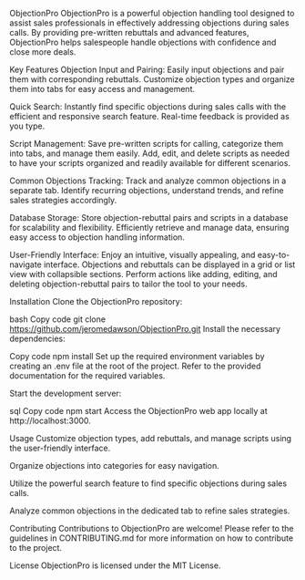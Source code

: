 ObjectionPro
ObjectionPro is a powerful objection handling tool designed to assist sales professionals in effectively addressing objections during sales calls. By providing pre-written rebuttals and advanced features, ObjectionPro helps salespeople handle objections with confidence and close more deals.

Key Features
Objection Input and Pairing: Easily input objections and pair them with corresponding rebuttals. Customize objection types and organize them into tabs for easy access and management.

Quick Search: Instantly find specific objections during sales calls with the efficient and responsive search feature. Real-time feedback is provided as you type.

Script Management: Save pre-written scripts for calling, categorize them into tabs, and manage them easily. Add, edit, and delete scripts as needed to have your scripts organized and readily available for different scenarios.

Common Objections Tracking: Track and analyze common objections in a separate tab. Identify recurring objections, understand trends, and refine sales strategies accordingly.

Database Storage: Store objection-rebuttal pairs and scripts in a database for scalability and flexibility. Efficiently retrieve and manage data, ensuring easy access to objection handling information.

User-Friendly Interface: Enjoy an intuitive, visually appealing, and easy-to-navigate interface. Objections and rebuttals can be displayed in a grid or list view with collapsible sections. Perform actions like adding, editing, and deleting objection-rebuttal pairs to tailor the tool to your needs.

Installation
Clone the ObjectionPro repository:

bash
Copy code
git clone https://github.com/jeromedawson/ObjectionPro.git
Install the necessary dependencies:

Copy code
npm install
Set up the required environment variables by creating an .env file at the root of the project. Refer to the provided documentation for the required variables.

Start the development server:

sql
Copy code
npm start
Access the ObjectionPro web app locally at http://localhost:3000.

Usage
Customize objection types, add rebuttals, and manage scripts using the user-friendly interface.

Organize objections into categories for easy navigation.

Utilize the powerful search feature to find specific objections during sales calls.

Analyze common objections in the dedicated tab to refine sales strategies.

Contributing
Contributions to ObjectionPro are welcome! Please refer to the guidelines in CONTRIBUTING.md for more information on how to contribute to the project.

License
ObjectionPro is licensed under the MIT License.
